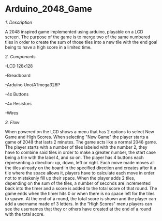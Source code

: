 # Arduino_2048_Game

_1. Description_

A 2048 inspired game implemented using arduino, playable on a LCD screen. The purpose of the game is to merge two of the same numbered tiles in order to create the sum of those tiles into a new tile with the end goal being to have a high score in a limited time.

_2. Components_

-LCD 128x128

-Breadboard

-Arduino Uno/ATmega328P

-4x Buttons

-4x Resistors

-Wires

_3. Flow_

When powered on the LCD shows a menu that has 2 options to select New Game and High Scores.
When selecting "New Game" the player starts a game of 2048 that lasts 2 minutes. 
The game acts like a normal 2048 game. 
The player starts with a number of tiles labeled with the number 2, they have to combine said tiles in order to make a greater number, the start case being a tile with the label 4, and so on. The player has 4 buttons each representing a direction: up, down, left or right. Each move made moves all the tiles already on the board in the specified direction and creates after it a tile where the space allows it, players have to calculate each move in order not to mistakenly fill up their space.
When the player adds 2 tiles, depending on the sum of the tiles, a number of seconds are incremented back into the timer and a score is added to the total score of that round. 
The game ends when the timer hits 0 or when there is no space left for the tiles to spawn. 
At the end of a round, the total score is shown and the player can add a username made of 3 letters. In the "High Scores" menu players can see the usernames that they or others have created at the end of a round with the total score.

